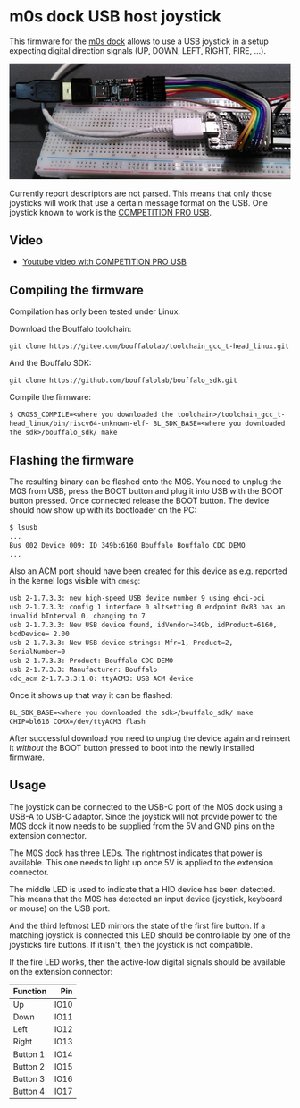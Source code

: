 # m0s dock USB host joystick

This firmware for the
[m0s dock](https://wiki.sipeed.com/hardware/en/maixzero/m0s/m0s.html)
allows to use a USB joystick in a setup expecting digital direction
signals (UP, DOWN, LEFT, RIGHT, FIRE, ...).

![USB joystick](../images/m0s_joystick.jpeg)

Currently report descriptors are not parsed. This means that only
those joysticks will work that use a certain message format on the
USB. One joystick known to work is the [COMPETITION PRO USB](https://www.speedlink.com/en/COMPETITION-PRO-EXTRA-USB-Joystick-black-red/SL-650212-BKRD).

## Video

- [Youtube video with COMPETITION PRO USB](https://www.youtube.com/shorts/Z1DRsI0xd8o)

## Compiling the firmware

Compilation has only been tested under Linux.

Download the Bouffalo toolchain:

```
git clone https://gitee.com/bouffalolab/toolchain_gcc_t-head_linux.git
```

And the Bouffalo SDK:

```
git clone https://github.com/bouffalolab/bouffalo_sdk.git
```

Compile the firmware:

```
$ CROSS_COMPILE=<where you downloaded the toolchain>/toolchain_gcc_t-head_linux/bin/riscv64-unknown-elf- BL_SDK_BASE=<where you downloaded the sdk>/bouffalo_sdk/ make
```

## Flashing the firmware

The resulting binary can be flashed onto the M0S. You need to unplug
the M0S from USB, press the BOOT button and plug it into USB with the
BOOT button pressed. Once connected release the BOOT button. The device
should now show up with its bootloader on the PC:

```
$ lsusb
...
Bus 002 Device 009: ID 349b:6160 Bouffalo Bouffalo CDC DEMO
...
```

Also an ACM port should have been created for this device as e.g.
reported in the kernel logs visible with ```dmesg```:

```
usb 2-1.7.3.3: new high-speed USB device number 9 using ehci-pci
usb 2-1.7.3.3: config 1 interface 0 altsetting 0 endpoint 0x83 has an invalid bInterval 0, changing to 7
usb 2-1.7.3.3: New USB device found, idVendor=349b, idProduct=6160, bcdDevice= 2.00
usb 2-1.7.3.3: New USB device strings: Mfr=1, Product=2, SerialNumber=0
usb 2-1.7.3.3: Product: Bouffalo CDC DEMO
usb 2-1.7.3.3: Manufacturer: Bouffalo
cdc_acm 2-1.7.3.3:1.0: ttyACM3: USB ACM device
```

Once it shows up that way it can be flashed:

```
BL_SDK_BASE=<where you downloaded the sdk>/bouffalo_sdk/ make CHIP=bl616 COMX=/dev/ttyACM3 flash
```

After successful download you need to unplug the device again and reinsert it *without* the BOOT button pressed to boot into the newly installed firmware.

## Usage

The joystick can be connected to the USB-C port of the M0S dock using a
USB-A to USB-C adaptor. Since the joystick will not provide power
to the M0S dock it now needs to be supplied from the 5V and GND
pins on the extension connector.

The M0S dock has three LEDs. The rightmost indicates that power
is available. This one needs to light up once 5V is applied to the
extension connector.

The middle LED is used to indicate that a HID device has been
detected. This means that the M0S has detected an input device (joystick,
keyboard or mouse) on the USB port.

And the third leftmost LED mirrors the state of the first fire button.
If a matching joystick is connected this LED should be controllable by
one of the joysticks fire buttons. If it isn't, then the joystick is not
compatible.

If the fire LED works, then the active-low digital signals should be
available on the extension connector:

| Function |   Pin   |
|----------|--------:|
| Up       |   IO10  |
| Down     |   IO11  |
| Left     |   IO12  |
| Right    |   IO13  |
| Button 1 |   IO14  |
| Button 2 |   IO15  |
| Button 3 |   IO16  |
| Button 4 |   IO17  |


